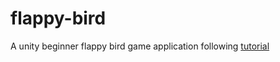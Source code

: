 # flappy-bird
A unity beginner flappy bird game application following [tutorial](https://youtu.be/A-GkNM8M5p8)
